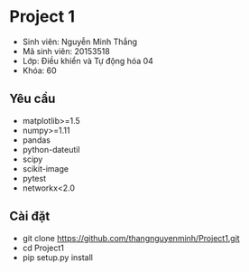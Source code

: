 # Project 1
- Sinh viên: Nguyễn Minh Thắng
- Mã sinh viên: 20153518
- Lớp: Điều khiển và Tự động hóa 04
- Khóa: 60
## Yêu cầu
- matplotlib>=1.5
- numpy>=1.11
- pandas
- python-dateutil
- scipy
- scikit-image
- pytest
- networkx<2.0

## Cài đặt
- git clone https://github.com/thangnguyenminh/Project1.git
- cd Project1
- pip setup.py install  

